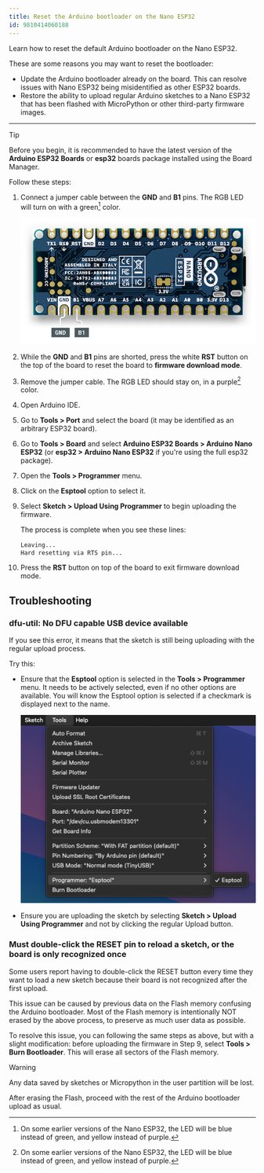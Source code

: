 ```yaml
---
title: Reset the Arduino bootloader on the Nano ESP32
id: 9810414060188
---
```


Learn how to reset the default Arduino bootloader on the Nano ESP32.

These are some reasons you may want to reset the bootloader:

* Update the Arduino bootloader already on the board. This can resolve issues with Nano ESP32 being misidentified as other ESP32 boards.
* Restore the ability to upload regular Arduino sketches to a Nano ESP32 that has been flashed with MicroPython or other third-party firmware images.

---

> [!TIP]
> Before you begin, it is recommended to have the latest version of the **Arduino ESP32 Boards** or **esp32** boards package installed using the Board Manager.

Follow these steps:

1. Connect a jumper cable between the **GND** and **B1** pins. The RGB LED will turn on with a green[^colors] color.

   ![The GND and B1 pins](img/nano-esp32-gnd-b1.png)

2. While the **GND** and **B1** pins are shorted, press the white **RST** button on the top of the board to reset the board to **firmware download mode**.

3. Remove the jumper cable. The RGB LED should stay on, in a purple[^colors] color.

4. Open Arduino IDE.

5. Go to **Tools > Port** and select the board (it may be identified as an arbitrary ESP32 board).

6. Go to **Tools > Board** and select **Arduino ESP32 Boards > Arduino Nano ESP32** (or **esp32 > Arduino Nano ESP32** if you're using the full esp32 package).

7. Open the **Tools > Programmer** menu.

8. Click on the **Esptool** option to select it.

9. Select **Sketch > Upload Using Programmer** to begin uploading the firmware.

   The process is complete when you see these lines:

   ```
   Leaving...
   Hard resetting via RTS pin...
   ```

10. Press the **RST** button on top of the board to exit firmware download mode.

## Troubleshooting

### dfu-util: No DFU capable USB device available

If you see this error, it means that the sketch is still being uploading with the regular upload process.

Try this:

* Ensure that the **Esptool** option is selected in the **Tools > Programmer** menu. It needs to be actively selected, even if no other options are available. You will know the Esptool option is selected if a checkmark is displayed next to the name.

  ![The Esptool option in the Tools > Programmer menu. A checkmark indicates that the option is currently selected.](img/esptool-selected.png)

* Ensure you are uploading the sketch by selecting **Sketch > Upload Using Programmer** and not by clicking the regular Upload button.

### Must double-click the RESET pin to reload a sketch, or the board is only recognized once

Some users report having to double-click the RESET button every time they want to load a new sketch because their board is not recognized after the first upload.

This issue can be caused by previous data on the Flash memory confusing the Arduino bootloader. Most of the Flash memory is intentionally NOT erased by the above process, to preserve as much user data as possible.

To resolve this issue, you can following the same steps as above, but with a slight modification: before uploading the firmware in Step 9, select **Tools > Burn Bootloader**. This will erase all sectors of the Flash memory.

   > [!WARNING]
   > Any data saved by sketches or Micropython in the user partition will be lost.

After erasing the Flash, proceed with the rest of the Arduino bootloader upload as usual.

[^colors]: On some earlier versions of the Nano ESP32, the LED will be blue instead of green, and yellow instead of purple.

<!-- markdownlint-disable-file HC001 -->
